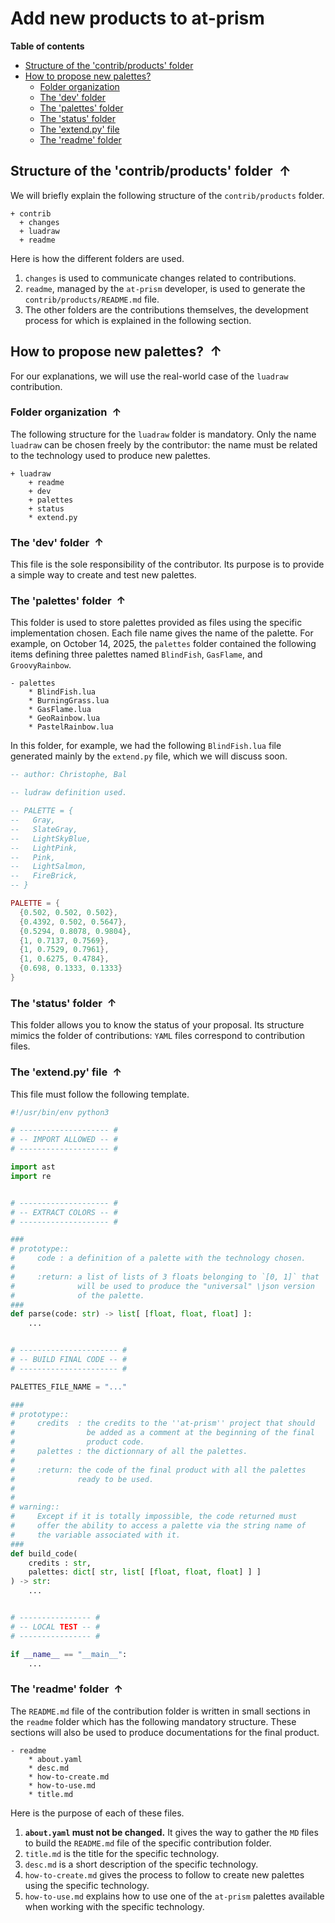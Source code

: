 <!----------------------------------------------------------------
  -- File created by the ''multimd'' project, version 1.0.0.    --
  --                                                            --
  -- ''multimd'', soon to be available on PyPI, is developed at --
  -- https://github.com/bc-tools/for-dev/tree/main/multimd      --
  ---------------------------------------------------------------->


Add new products to at-prism
============================

**Table of contents**

<a id="MULTIMD-GO-BACK-TO-TOC"></a>
- [Structure of the 'contrib/products' folder](#MULTIMD-TOC-ANCHOR-0)
- [How to propose new palettes?](#MULTIMD-TOC-ANCHOR-1)
    - [Folder organization](#MULTIMD-TOC-ANCHOR-2)
    - [The 'dev' folder](#MULTIMD-TOC-ANCHOR-3)
    - [The 'palettes' folder](#MULTIMD-TOC-ANCHOR-4)
    - [The 'status' folder](#MULTIMD-TOC-ANCHOR-5)
    - [The 'extend.py' file](#MULTIMD-TOC-ANCHOR-6)
    - [The 'readme' folder](#MULTIMD-TOC-ANCHOR-7)

<a id="MULTIMD-TOC-ANCHOR-0"></a>
Structure of the 'contrib/products' folder <a href="#MULTIMD-GO-BACK-TO-TOC" style="text-decoration: none;"><span style="margin-left: 0.25em; font-weight: bold; position: relative; top: -.5pt;">&#x2191;</span></a>
------------------------------------------

We will briefly explain the following structure of the `contrib/products` folder.

~~~
+ contrib
  + changes
  + luadraw
  + readme
~~~

Here is how the different folders are used.

1. `changes` is used to communicate changes related to contributions.
2. `readme`, managed by the `at-prism` developer, is used to generate the `contrib/products/README.md` file.
3. The other folders are the contributions themselves, the development process for which is explained in the following section.

<a id="MULTIMD-TOC-ANCHOR-1"></a>
How to propose new palettes? <a href="#MULTIMD-GO-BACK-TO-TOC" style="text-decoration: none;"><span style="margin-left: 0.25em; font-weight: bold; position: relative; top: -.5pt;">&#x2191;</span></a>
----------------------------

For our explanations, we will use the real-world case of the `luadraw` contribution.

<a id="MULTIMD-TOC-ANCHOR-2"></a>
### Folder organization <a href="#MULTIMD-GO-BACK-TO-TOC" style="text-decoration: none;"><span style="margin-left: 0.25em; font-weight: bold; position: relative; top: -.5pt;">&#x2191;</span></a>

The following structure for the `luadraw` folder is mandatory. Only the name `luadraw` can be chosen freely by the contributor: the name must be related to the technology used to produce new palettes.

~~~
+ luadraw
    + readme
    + dev
    + palettes
    + status
    * extend.py
~~~
<a id="MULTIMD-TOC-ANCHOR-3"></a>
### The 'dev' folder <a href="#MULTIMD-GO-BACK-TO-TOC" style="text-decoration: none;"><span style="margin-left: 0.25em; font-weight: bold; position: relative; top: -.5pt;">&#x2191;</span></a>

This file is the sole responsibility of the contributor. Its purpose is to provide a simple way to create and test new palettes.

<a id="MULTIMD-TOC-ANCHOR-4"></a>
### The 'palettes' folder <a href="#MULTIMD-GO-BACK-TO-TOC" style="text-decoration: none;"><span style="margin-left: 0.25em; font-weight: bold; position: relative; top: -.5pt;">&#x2191;</span></a>

This folder is used to store palettes provided as files using the specific implementation chosen. Each file name gives the name of the palette.
For example, on October 14, 2025, the `palettes` folder contained the following items defining three palettes named `BlindFish`, `GasFlame`, and `GroovyRainbow`.

~~~
- palettes
    * BlindFish.lua
    * BurningGrass.lua
    * GasFlame.lua
    * GeoRainbow.lua
    * PastelRainbow.lua
~~~

In this folder, for example, we had the following `BlindFish.lua` file generated mainly by the `extend.py` file, which we will discuss soon.

~~~lua
-- author: Christophe, Bal

-- ludraw definition used.

-- PALETTE = {
--   Gray,
--   SlateGray,
--   LightSkyBlue,
--   LightPink,
--   Pink,
--   LightSalmon,
--   FireBrick,
-- }

PALETTE = {
  {0.502, 0.502, 0.502},
  {0.4392, 0.502, 0.5647},
  {0.5294, 0.8078, 0.9804},
  {1, 0.7137, 0.7569},
  {1, 0.7529, 0.7961},
  {1, 0.6275, 0.4784},
  {0.698, 0.1333, 0.1333}
}
~~~
<a id="MULTIMD-TOC-ANCHOR-5"></a>
### The 'status' folder <a href="#MULTIMD-GO-BACK-TO-TOC" style="text-decoration: none;"><span style="margin-left: 0.25em; font-weight: bold; position: relative; top: -.5pt;">&#x2191;</span></a>

This folder allows you to know the status of your proposal. Its structure mimics the folder of contributions: `YAML` files correspond to contribution files.

<a id="MULTIMD-TOC-ANCHOR-6"></a>
### The 'extend.py' file <a href="#MULTIMD-GO-BACK-TO-TOC" style="text-decoration: none;"><span style="margin-left: 0.25em; font-weight: bold; position: relative; top: -.5pt;">&#x2191;</span></a>

This file must follow the following template.

~~~python
#!/usr/bin/env python3

# -------------------- #
# -- IMPORT ALLOWED -- #
# -------------------- #

import ast
import re


# -------------------- #
# -- EXTRACT COLORS -- #
# -------------------- #

###
# prototype::
#     code : a definition of a palette with the technology chosen.
#
#     :return: a list of lists of 3 floats belonging to `[0, 1]` that
#              will be used to produce the "universal" \json version
#              of the palette.
###
def parse(code: str) -> list[ [float, float, float] ]:
    ...


# ---------------------- #
# -- BUILD FINAL CODE -- #
# ---------------------- #

PALETTES_FILE_NAME = "..."

###
# prototype::
#     credits  : the credits to the ''at-prism'' project that should
#                be added as a comment at the beginning of the final
#                product code.
#     palettes : the dictionnary of all the palettes.
#
#     :return: the code of the final product with all the palettes
#              ready to be used.
#
#
# warning::
#     Except if it is totally impossible, the code returned must
#     offer the ability to access a palette via the string name of
#     the variable associated with it.
###
def build_code(
    credits : str,
    palettes: dict[ str, list[ [float, float, float] ] ]
) -> str:
    ...


# ---------------- #
# -- LOCAL TEST -- #
# ---------------- #

if __name__ == "__main__":
    ...
~~~
<a id="MULTIMD-TOC-ANCHOR-7"></a>
### The 'readme' folder <a href="#MULTIMD-GO-BACK-TO-TOC" style="text-decoration: none;"><span style="margin-left: 0.25em; font-weight: bold; position: relative; top: -.5pt;">&#x2191;</span></a>

The `README.md` file of the contribution folder is written in small sections in the `readme` folder which has the following mandatory structure. These sections will also be used to produce documentations for the final product.

~~~
- readme
    * about.yaml
    * desc.md
    * how-to-create.md
    * how-to-use.md
    * title.md
~~~

Here is the purpose of each of these files.

1. **`about.yaml` must not be changed.** It gives the way to gather the `MD` files to build the `README.md` file of the specific contribution folder.
2. `title.md` is the title for the specific technology.
3. `desc.md` is a short description of the specific technology.
4. `how-to-create.md` gives the process to follow to create new palettes using the specific technology.
5. `how-to-use.md` explains how to use one of the `at-prism` palettes available when working with the specific technology.
